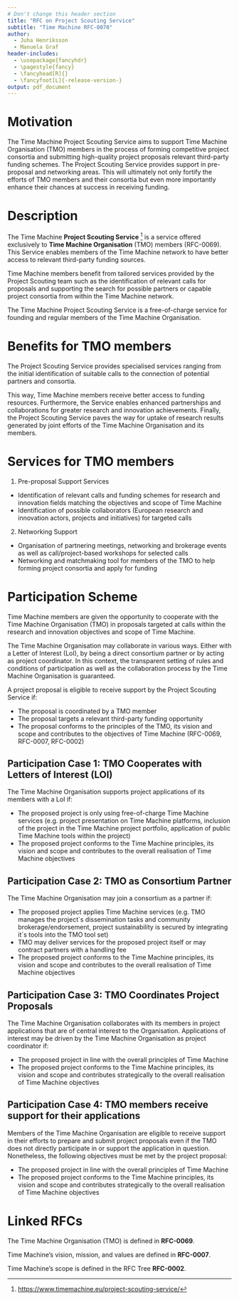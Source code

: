 ```yaml
---
# Don't change this header section
title: "RFC on Project Scouting Service"
subtitle: "Time Machine RFC-0070"
author:
  - Juha Henriksson
  - Manuela Graf
header-includes:
  - \usepackage{fancyhdr}
  - \pagestyle{fancy}
  - \fancyhead[R]{}
  - \fancyfoot[L]{-release-version-}
output: pdf_document
---
```


# Motivation

The Time Machine Project Scouting Service aims to support Time Machine Organisation (TMO) members in the process of forming competitive project consortia and submitting high-quality project proposals relevant third-party funding schemes. The Project Scouting Service provides support in pre-proposal and networking areas. This will ultimately not only fortify the efforts of TMO members and their consortia but even more importantly enhance their chances at success in receiving funding.


# Description

The Time Machine **Project Scouting Service** [^tmo1] is a service offered exclusively to **Time Machine Organisation** (TMO) members (RFC-0069). This Service enables members of the Time Machine network to have better access to relevant third-party funding sources.

Time Machine members benefit from tailored services provided by the Project Scouting team such as the identification of relevant calls for proposals and supporting the search for possible partners or capable project consortia from within the Time Machine network.

The Time Machine Project Scouting Service is a free-of-charge service for founding and regular members of the Time Machine Organisation.

# Benefits for TMO members

The Project Scouting Service provides specialised services ranging from the initial identification of suitable calls to the connection of potential partners and consortia.

This way, Time Machine members receive better access to funding resources. Furthermore, the Service enables enhanced partnerships and collaborations for greater research and innovation achievements. Finally, the Project Scouting Service paves the way for uptake of research results generated by joint efforts of the Time Machine Organisation and its members.

# Services for TMO members

1. Pre-proposal Support Services
- Identification of relevant calls and funding schemes for research and innovation fields matching the objectives and scope of Time Machine
- Identification of possible collaborators (European research and innovation actors, projects and initiatives) for targeted calls
2. Networking Support
- Organisation of partnering meetings, networking and brokerage events as well as call/project-based workshops for selected calls
- Networking and matchmaking tool for members of the TMO to help forming project consortia and apply for funding

# Participation Scheme

Time Machine members are given the opportunity to cooperate with the Time Machine Organisation (TMO) in proposals targeted at calls within the research and innovation objectives and scope of Time Machine.

The Time Machine Organisation may collaborate in various ways. Either with a Letter of Interest (LoI), by being a direct consortium partner or by acting as project coordinator. In this context, the transparent setting of rules and conditions of participation as well as the collaboration process by the Time Machine Organisation is guaranteed.

A project proposal is eligible to receive support by the Project Scouting Service if:
- The proposal is coordinated by a TMO member
- The proposal targets a relevant third-party funding opportunity
- The proposal conforms to the principles of the TMO, its vision and scope and contributes to the objectives of Time Machine (RFC-0069, RFC-0007, RFC-0002)

## Participation Case 1: TMO Cooperates with Letters of Interest (LOI)

The Time Machine Organisation supports project applications of its members with a LoI if:
- The proposed project is only using free-of-charge Time Machine services (e.g. project presentation on Time Machine platforms, inclusion of the project in the Time Machine project portfolio, application of public Time Machine tools within the project)
- The proposed project conforms to the Time Machine principles, its vision and scope and contributes to the overall realisation of Time Machine objectives

## Participation Case 2: TMO as Consortium Partner

The Time Machine Organisation may join a consortium as a partner if:
- The proposed project applies Time Machine services (e.g. TMO manages the project´s dissemination tasks and community brokerage/endorsement, project sustainability is secured by integrating it´s tools into the TMO tool set)
- TMO may deliver services for the proposed project itself or may contract partners with a handling fee
- The proposed project conforms to the Time Machine principles, its vision and scope and contributes to the overall realisation of Time Machine objectives

## Participation Case 3: TMO Coordinates Project Proposals

The Time Machine Organisation collaborates with its members in project applications that are of central interest to the Organisation. Applications of interest may be driven by the Time Machine Organisation as project coordinator if: 
- The proposed project in line with the overall principles of Time Machine
- The proposed project conforms to the Time Machine principles, its vision and scope and contributes strategically to the overall realisation of Time Machine objectives

## Participation Case 4: TMO members receive support for their applications

Members of the Time Machine Organisation are eligible to receive support in their efforts to prepare and submit project proposals even if the TMO does not directly participate in or support the application in question. Nonetheless, the following objectives must be met by the project proposal:
- The proposed project in line with the overall principles of Time Machine
- The proposed project conforms to the Time Machine principles, its vision and scope and contributes strategically to the overall realisation of Time Machine objectives

# Linked RFCs

The Time Machine Organisation (TMO) is defined in **RFC-0069**.

Time Machine’s vision, mission, and values are defined in **RFC-0007**.

Time Machine’s scope is defined in the RFC Tree **RFC-0002**.

<!-- Footnote content. Only alphanumeric characters and underscores are allowed. Please keep alphabetical sorting -->

[^tmo1]: <https://www.timemachine.eu/project-scouting-service/>
